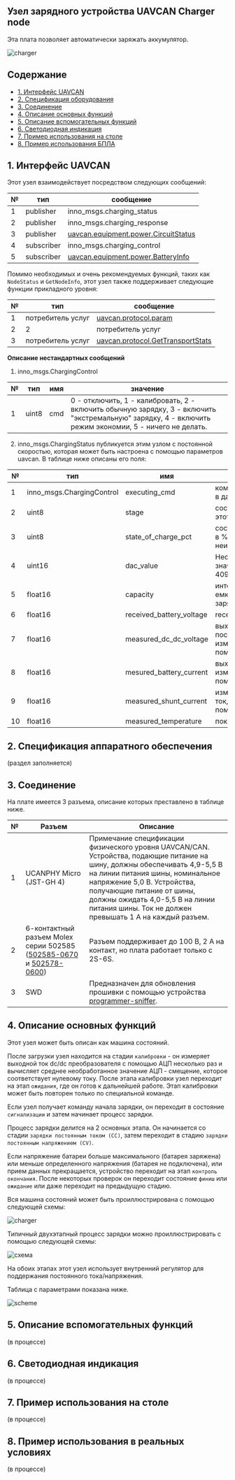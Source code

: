 ## Узел зарядного устройства UAVCAN Charger node

Эта плата позволяет автоматически заряжать аккумулятор.

![charger](charger.png?raw=true "charger")

## Содержание
  - [1. Интерфейс UAVCAN](#1-uavcan-interface)
  - [2. Спецификация оборудования](#2-hardware-specification)
  - [3. Соединение](#3-wire)
  - [4. Описание основных функций](#4-main-function-description)
  - [5. Описание вспомогательных функций](#5-auxiliary-function-description)
  - [6. Светодиодная индикация](#6-led-indication)
  - [7. Пример использования на столе](#7-usage-example-on-a-table)
  - [8. Пример использования БПЛА](#8-uav-usage-example)

## 1. Интерфейс UAVCAN <a name="1-uavcan-interface"></a> 

Этот узел взаимодействует посредством следующих сообщений:

| № | тип | сообщение |
| - | --------- | -------- |
| 1 | publisher | inno_msgs.charging_status |
| 2 | publisher | inno_msgs.charging_response |
| 3 | publisher | [uavcan.equipment.power.CircuitStatus](https://dronecan.github.io/Specification/7._List_of_standard_data_types/#circuitstatus) | [uavcan.equipment.power.CircuitStatus](https://dronecan.github.io/Specification/7._List_of_standard_data_types/#circuitstatus) |
| 4 | subscriber | inno_msgs.charging_control | |
| 5 | subscriber | [uavcan.equipment.power.BatteryInfo](https://dronecan.github.io/Specification/7._List_of_standard_data_types/#batteryinfo) |

Помимо необходимых и очень рекомендуемых функций, таких как `NodeStatus` и `GetNodeInfo`, этот узел также поддерживает следующие функции прикладного уровня:

| № | тип | сообщение |
| - | --------- | -------- |
| 1 | потребитель услуг | [uavcan.protocol.param](https://dronecan.github.io/Specification/7._List_of_standard_data_types/#uavcanprotocolparam)|
2 | 2 | потребитель услуг | [uavcan.protocol.RestartNode](https://dronecan.github.io/Specification/7._List_of_standard_data_types/#restartnode)|
| 3 | потребитель услуг | [uavcan.protocol.GetTransportStats](https://dronecan.github.io/Specification/7._List_of_standard_data_types/#gettransportstats) |

**Описание нестандартных сообщений**

1. inno_msgs.ChargingControl

| № | тип | имя | значение |
| - | ----- | ----------- | ------------------------------------------- |
| 1 | uint8 | cmd | 0 - отключить, 1 - калибровать, 2 - включить обычную зарядку, 3 - включить "экстремальную" зарядку, 4 - включить режим экономии, 5 - ничего не делать.

2. inno_msgs.ChargingStatus публикуется этим узлом с постоянной скоростью, которая может быть настроена с помощью параметров uavcan. В таблице ниже описаны его поля:

| № | тип | имя | значение |
| - | ----------------------- | ----------- | ------------------------------------------- |
| 1 |inno_msgs.ChargingControl|executing_cmd| команда, выполняемая в данный момент |
| 2 | uint8 | stage | состояние автомата в этот момент |
| 3 | uint8 | state_of_charge_pct | состояние зарядки soc в %, 127, если неизвестно |
| 4 | uint16 | dac_value | Необработанное значение ЦАП от o до 4095 | .
| 5 | float16 | capacity | интегрированная емкость во время зарядки, мАч |
| 6 | float16 | received_battery_voltage | received_battery_voltage | напряжение, полученное от BatteryInfo, вольт | 
| 7 | float16 | measured_dc_dc_voltage | выходное напряжение постоянного тока, измеренное с помощью АЦП |
| 8 | float16 | mesured_battery_current | выходной ток, измеренный с помощью АЦП | 
| 9 | float16 | measured_shunt_current | измеренный входной ток, измеренный с помощью АЦП | 
10| float16 | measured_temperature | пока не реализовано.|

## 2. Спецификация аппаратного обеспечения <a name="2-hardware-specification"></a> 

(раздел заполняется)

## 3. Соединение  <a name="3-wire"></a> 

На плате имеется 3 разъема, описание которых преставлено в таблице ниже.

| № | Разъем | Описание |
| - | --------- | ----------- |
| 1 | UCANPHY Micro (JST-GH 4) | Примечание спецификации физического уровня UAVCAN/CAN. Устройства, подающие питание на шину, должны обеспечивать 4,9-5,5 В на линии питания шины, номинальное напряжение 5,0 В. Устройства, получающие питание от шины, должны ожидать 4,0-5,5 В на линии питания шины. Ток не должен превышать 1 А на каждый разъем. |
| 2 | 6-контактный разъем Molex серии 502585 ([502585-0670](https://www.molex.com/molex/products/part-detail/pcb_receptacles/5025850670) и [502578-0600](https://www.molex.com/molex/products/part-detail/crimp_housings/5025780600)) | Разъем поддерживает до 100 В, 2 A на контакт, но плата работает только с 2S-6S. |
| 3 | SWD | Предназначен для обновления прошивки с помощью устройства [programmer-sniffer](docs/guide/programmer_sniffer/README.md). |


## 4. Описание основных функций <a name="4-main-function-description"></a> 

Этот узел может быть описан как машина состояний.

После загрузки узел находится на стадии `калибровки` - он измеряет выходной ток dc/dc преобразователя с помощью АЦП несколько раз и вычисляет среднее необработанное значение АЦП - смещение, которое соответствует нулевому току. После этапа калибровки узел переходит на этап `ожидания`, где он готов к дальнейшей работе. Этап калибровки может быть повторен только по специальной команде.

Если узел получает команду начала зарядки, он переходит в состояние `сигнализации` и затем начинает процесс зарядки.

Процесс зарядки делится на 2 основных этапа. Он начинается со стадии `зарядки постоянным током (CC)`, затем переходит в стадию `зарядки постоянным напряжением (CV)`.


Если напряжение батареи больше максимального (батарея заряжена) или меньше определенного напряжения (батарея не подключена), или прием данных прекращается, устройство переходит на этап `контроль окончания`. После некоторых проверок он переходит состояние `финиш` или `ожидание` или даже переходит на предыдущую стадию.

Вся машина состояний может быть проиллюстрирована с помощью следующей схемы:

![charger](state_machine.png?raw=true "charger")

Типичный двухэтапный процесс зарядки можно проиллюстрировать с помощью следующей схемы:

![схема](normal_charging_process.png?raw=true "scheme")

На обоих этапах этот узел использует внутренний регулятор для поддержания постоянного тока/напряжения.

Таблица с параметрами показана ниже.

![scheme](params.png?raw=true "scheme")

## 5. Описание вспомогательных функций <a name="5-auxiliary-functions-description"></a> 

(в процессе)

## 6. Светодиодная индикация <a name="6-led-indication"></a> 

(в процессе)

## 7. Пример использования на столе <a name="7-usage-example-on-a-table"></a> 

(в процессе)

## 8. Пример использования в реальных условиях <a name="8-uav-usage-example"></a> 

(в процессе)

